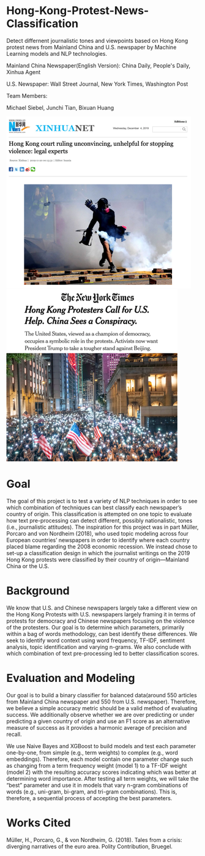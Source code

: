 # Hong-Kong-Protest-News-Classification

Detect differnent journalistic tones and viewpoints based on Hong Kong protest news from Mainland China and U.S. newspaper by Machine Learning models and NLP technologies. 

Mainland China Newspaper(English Version): China Daily, People's Daily, Xinhua Agent

U.S. Newspaper: Wall Street Journal, New York Times, Washington Post

Team Members:

Michael Siebel, Junchi Tian, Bixuan Huang

![image](https://github.com/Junchi0905/Hong-Kong-Protest-News-Classification/blob/master/Images/news_image.png)
![image](https://github.com/Junchi0905/Hong-Kong-Protest-News-Classification/blob/master/Images/news_image_.png)

# Goal

The goal of this project is to test a variety of NLP techniques in order to see which combination of techniques can best classify 
each newspaper’s country of origin. This classification is attempted on one topic to evaluate how text pre-processing can detect different, possibly nationalistic, tones (i.e., journalistic attitudes). The inspiration for this project was in part Müller, Porcaro 
and von Nordheim (2018), who used topic modeling across four European countries’ newspapers in order to identify where each country 
placed blame regarding the 2008 economic recession. We instead chose to set-up a classification design in which the journalist writings on the 2019 Hong Kong protests were classified by their country of origin—Mainland China or the U.S. 

# Background
We know that U.S. and Chinese newspapers largely take a different view on the Hong Kong Protests with U.S. newspapers largely framing 
it in terms of protests for democracy and Chinese newspapers focusing on the violence of the protesters. Our goal is to determine which
parameters, primarily within a bag of words methodology, can best identify these differences. We seek to identify word context using 
word frequency, TF-IDF, sentiment analysis, topic identification and varying n-grams. We also conclude with which combination of text pre-processing 
led to better classification scores.

# Evaluation and Modeling
Our goal is to build a binary classifier for balanced data(around 550 articles from Mainland China newspaper 
and 550 from U.S. newspaper). Therefore, we believe a simple accuracy metric should be a valid method of evaluating success. 
We additionally observe whether we are over predicting or under predicting a given country of origin and use an F1 score 
as an alternative measure of success as it provides a harmonic average of precision and recall.

We use Naive Bayes and XGBoost to build models and test each parameter one-by-one, from simple (e.g., term weights) to complex (e.g., word embeddings). 
Therefore, each model contain one parameter change such as changing from a term frequency weight (model 1) to a 
TF-IDF weight (model 2) with the resulting accuracy scores indicating which was better at determining word importance.
After testing all term weights, we will take the “best” parameter and use it in models that vary n-gram combinations of words 
(e.g., uni-gram, bi-gram, and tri-gram combinations). This is, therefore, a sequential process of accepting the best parameters.  

# Works Cited

Müller, H., Porcaro, G., & von Nordheim, G. (2018). Tales from a crisis: diverging narratives of the euro area. Polity Contribution, Bruegel.


